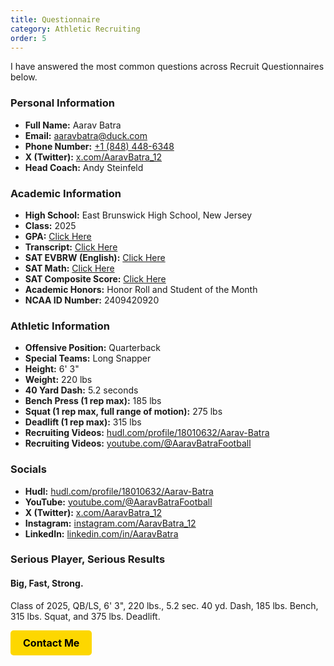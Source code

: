 ```yaml
---
title: Questionnaire
category: Athletic Recruiting
order: 5
---
```


I have answered the most common questions across Recruit Questionnaires below.

### Personal Information

- **Full Name:** Aarav Batra
- **Email:** [aaravbatra@duck.com](mailto:aaravbatra@duck.com)
- **Phone Number:** [+1 (848) 448-6348](tel:+18484486348)
- **X (Twitter):** [x.com/AaravBatra_12](https://x.aaravbatra.me)
- **Head Coach:** Andy Steinfeld

### Academic Information

- **High School:** East Brunswick High School, New Jersey
- **Class:** 2025
- **GPA:** [Click Here](mailto:aaravbatra@duck.com?subject=Request%20for%20Transcript)
- **Transcript:** [Click Here](mailto:aaravbatra@duck.com?subject=Request%20for%20Transcript)
- **SAT EVBRW (English):** [Click Here](mailto:aaravbatra@duck.com?subject=Request%20for%20SAT%20Score)
- **SAT Math:** [Click Here](mailto:aaravbatra@duck.com?subject=Request%20for%20SAT%20Score)
- **SAT Composite Score:** [Click Here](mailto:aaravbatra@duck.com?subject=Request%20for%20SAT%20Score)
- **Academic Honors:** Honor Roll and Student of the Month
- **NCAA ID Number:** 2409420920

### Athletic Information

- **Offensive Position:** Quarterback
- **Special Teams:** Long Snapper
- **Height:** 6' 3"
- **Weight:** 220 lbs
- **40 Yard Dash:** 5.2 seconds
- **Bench Press (1 rep max):** 185 lbs
- **Squat (1 rep max, full range of motion):** 275 lbs
- **Deadlift (1 rep max):** 315 lbs
- **Recruiting Videos:** [hudl.com/profile/18010632/Aarav-Batra](https://hudl.aaravbatra.me)
- **Recruiting Videos:** [youtube.com/@AaravBatraFootball](https://youtube.aaravbatra.me)

### Socials

- **Hudl:** [hudl.com/profile/18010632/Aarav-Batra](https://hudl.aaravbatra.me)
- **YouTube:** [youtube.com/@AaravBatraFootball](https://youtube.aaravbatra.me)
- **X (Twitter):** [x.com/AaravBatra_12](https://x.aaravbatra.me)
- **Instagram:** [instagram.com/AaravBatra_12](https://instagram.aaravbatra.me)
- **LinkedIn:** [linkedin.com/in/AaravBatra](https://linkedin.aaravbatra.me)

### Serious Player, Serious Results
#### Big, Fast, Strong.
Class of 2025, QB/LS, 6' 3", 220 lbs., 5.2 sec. 40 yd. Dash, 185 lbs. Bench, 315 lbs. Squat, and 375 lbs. Deadlift.

<a href="/about/contact-me/" style="display:inline-block; padding:10px 20px; background-color:#FDD700; color:black; text-align:center; border-radius:5px; text-decoration:none; font-size:16px; font-weight:bold;">Contact Me</a>
<br>
